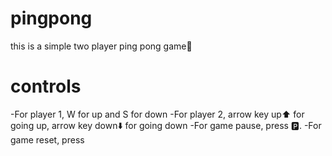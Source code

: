 # pingpong
this is a simple two player ping pong game🏓

# controls
-For player 1, W for up and S for down 
-For player 2, arrow key up⬆️ for going up, arrow key down⬇️ for going down
-For game pause, press 🅿️.
-For game reset, press 